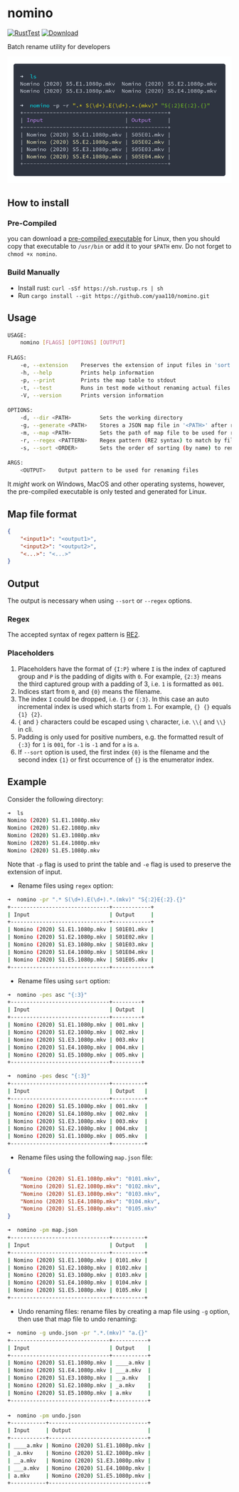 # nomino

[![RustTest](https://github.com/yaa110/nomino/workflows/RustTest/badge.svg)](https://github.com/yaa110/nomino/actions) [![Download](https://img.shields.io/badge/download-release-blue.svg)](https://github.com/yaa110/nomino/releases)

Batch rename utility for developers

![Alt text](/screenshots/nomino.png?raw=true "Regex Screenshot")

## How to install

### Pre-Compiled

you can download a [pre-compiled executable](https://github.com/yaa110/nomino/releases) for Linux, then you should copy that executable to `/usr/bin` or add it to your `$PATH` env. Do not forget to `chmod +x nomino`.

### Build Manually

- Install rust: `curl -sSf https://sh.rustup.rs | sh`
- Run `cargo install --git https://github.com/yaa110/nomino.git`

## Usage

```bash
USAGE:
    nomino [FLAGS] [OPTIONS] [OUTPUT]

FLAGS:
    -e, --extension    Preserves the extension of input files in 'sort' and 'regex' options
    -h, --help         Prints help information
    -p, --print        Prints the map table to stdout
    -t, --test         Runs in test mode without renaming actual files
    -V, --version      Prints version information

OPTIONS:
    -d, --dir <PATH>         Sets the working directory
    -g, --generate <PATH>    Stores a JSON map file in '<PATH>' after renaming files
    -m, --map <PATH>         Sets the path of map file to be used for renaming files
    -r, --regex <PATTERN>    Regex pattern (RE2 syntax) to match by filenames
    -s, --sort <ORDER>       Sets the order of sorting (by name) to rename files using enumerator [possible values: ASC, DESC]

ARGS:
    <OUTPUT>    Output pattern to be used for renaming files
```

It _might_ work on Windows, MacOS and other operating systems, however, the pre-compiled executable is only tested and generated for Linux.

## Map file format

```json
{
    "<input1>": "<output1>",
    "<input2>": "<output2>",
    "<...>": "<...>"
}
```

## Output

The output is necessary when using `--sort` or `--regex` options.

### Regex

The accepted syntax of regex pattern is [RE2](https://github.com/google/re2/wiki/Syntax).

### Placeholders

1. Placeholders have the format of `{I:P}` where `I` is the index of captured group and `P` is the padding of digits with `0`. For example, `{2:3}` means the third captured group with a padding of 3, i.e. `1` is formatted as `001`.
1. Indices start from `0`, and `{0}` means the filename.
1. The index `I` could be dropped, i.e. `{}` or `{:3}`. In this case an auto incremental index is used which starts from `1`. For example, `{} {}` equals `{1} {2}`.
1. `{` and `}` characters could be escaped using `\` character, i.e. `\\{` and `\\}` in cli.
1. Padding is only used for positive numbers, e.g. the formatted result of `{:3}` for `1` is `001`, for `-1` is `-1` and for `a` is `a`.
1. If `--sort` option is used, the first index `{0}` is the filename and the second index `{1}` or first occurrence of `{}` is the enumerator index.

## Example

Consider the following directory:

```bash
➜  ls
Nomino (2020) S1.E1.1080p.mkv
Nomino (2020) S1.E2.1080p.mkv
Nomino (2020) S1.E3.1080p.mkv
Nomino (2020) S1.E4.1080p.mkv
Nomino (2020) S1.E5.1080p.mkv
```

Note that `-p` flag is used to print the table and `-e` flag is used to preserve the extension of input.

- Rename files using `regex` option:

```bash
➜  nomino -pr ".* S(\d+).E(\d+).*.(mkv)" "S{:2}E{:2}.{}"
+-------------------------------+------------+
| Input                         | Output     |
+-------------------------------+------------+
| Nomino (2020) S1.E1.1080p.mkv | S01E01.mkv |
| Nomino (2020) S1.E2.1080p.mkv | S01E02.mkv |
| Nomino (2020) S1.E3.1080p.mkv | S01E03.mkv |
| Nomino (2020) S1.E4.1080p.mkv | S01E04.mkv |
| Nomino (2020) S1.E5.1080p.mkv | S01E05.mkv |
+-------------------------------+------------+
```

- Rename files using `sort` option:

```bash
➜  nomino -pes asc "{:3}"
+-------------------------------+---------+
| Input                         | Output  |
+-------------------------------+---------+
| Nomino (2020) S1.E1.1080p.mkv | 001.mkv |
| Nomino (2020) S1.E2.1080p.mkv | 002.mkv |
| Nomino (2020) S1.E3.1080p.mkv | 003.mkv |
| Nomino (2020) S1.E4.1080p.mkv | 004.mkv |
| Nomino (2020) S1.E5.1080p.mkv | 005.mkv |
+-------------------------------+---------+
```

```bash
➜  nomino -pes desc "{:3}"
+-------------------------------+----------+
| Input                         | Output   |
+-------------------------------+----------+
| Nomino (2020) S1.E5.1080p.mkv | 001.mkv  |
| Nomino (2020) S1.E4.1080p.mkv | 002.mkv  |
| Nomino (2020) S1.E3.1080p.mkv | 003.mkv  |
| Nomino (2020) S1.E2.1080p.mkv | 004.mkv  |
| Nomino (2020) S1.E1.1080p.mkv | 005.mkv  |
+-------------------------------+----------+
```

- Rename files using the following `map.json` file:

```json
{
    "Nomino (2020) S1.E1.1080p.mkv": "0101.mkv",
    "Nomino (2020) S1.E2.1080p.mkv": "0102.mkv",
    "Nomino (2020) S1.E3.1080p.mkv": "0103.mkv",
    "Nomino (2020) S1.E4.1080p.mkv": "0104.mkv",
    "Nomino (2020) S1.E5.1080p.mkv": "0105.mkv"
}
```

```bash
➜  nomino -pm map.json
+-------------------------------+----------+
| Input                         | Output   |
+-------------------------------+----------+
| Nomino (2020) S1.E1.1080p.mkv | 0101.mkv |
| Nomino (2020) S1.E2.1080p.mkv | 0102.mkv |
| Nomino (2020) S1.E3.1080p.mkv | 0103.mkv |
| Nomino (2020) S1.E4.1080p.mkv | 0104.mkv |
| Nomino (2020) S1.E5.1080p.mkv | 0105.mkv |
+-------------------------------+----------+
```

- Undo renaming files: rename files by creating a map file using `-g` option, then use that map file to undo renaming:

```bash
➜  nomino -g undo.json -pr ".*.(mkv)" "a.{}"
+-------------------------------+-----------+
| Input                         | Output    |
+-------------------------------+-----------+
| Nomino (2020) S1.E1.1080p.mkv | ____a.mkv |
| Nomino (2020) S1.E4.1080p.mkv | ___a.mkv  |
| Nomino (2020) S1.E3.1080p.mkv | __a.mkv   |
| Nomino (2020) S1.E2.1080p.mkv | _a.mkv    |
| Nomino (2020) S1.E5.1080p.mkv | a.mkv     |
+-------------------------------+-----------+

➜  nomino -pm undo.json
+-----------+-------------------------------+
| Input     | Output                        |
+-----------+-------------------------------+
| ____a.mkv | Nomino (2020) S1.E1.1080p.mkv |
| _a.mkv    | Nomino (2020) S1.E2.1080p.mkv |
| __a.mkv   | Nomino (2020) S1.E3.1080p.mkv |
| ___a.mkv  | Nomino (2020) S1.E4.1080p.mkv |
| a.mkv     | Nomino (2020) S1.E5.1080p.mkv |
+-----------+-------------------------------+
```
